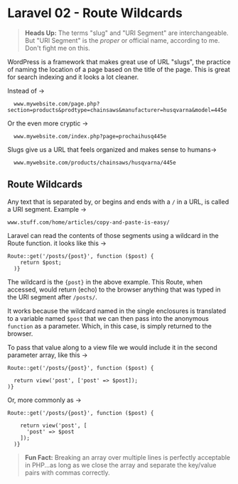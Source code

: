 # Laravel 02 - Route Wildcards #

> **Heads Up:** The terms "slug" and "URI Segment" are interchangeable. But "URI Segment" is the _proper_ or official name, according to me. Don't fight me on this.

WordPress is a framework that makes great use of URL "slugs", the practice of naming the location of a page based on the title of the page. This is great for search indexing and it looks a lot cleaner.

Instead of ->
```
  www.mywebsite.com/page.php?section=products&prodtype=chainsaws&manufacturer=husqvarna&model=445e
```
Or the even more cryptic ->
```
  www.mywebsite.com/index.php?page=prochaihusq445e
```
Slugs give us a URL that feels organized and makes sense to humans->
```
  www.mywebsite.com/products/chainsaws/husqvarna/445e
```

## Route Wildcards ##
Any text that is separated by, or begins and ends with a ```/``` in a URL, is called a URI segment. Example ->

```
www.stuff.com/home/articles/copy-and-paste-is-easy/
```

Laravel can read the contents of those segments using a wildcard in the Route function. it looks like this ->
```
Route::get('/posts/{post}', function ($post) {
    return $post;
  )}
```
The wildcard is the ```{post}``` in the above example. This Route, when accessed, would return (echo) to the browser anything that was typed in the URI segment after ```/posts/```.

It works because the wildcard named in the single enclosures is translated to a variable named ```$post``` that we can then pass into the anonymous ```function``` as a parameter. Which, in this case, is simply returned to the browser.

To pass that value along to a view file we would include it in the second parameter array, like this ->

```
Route::get('/posts/{post}', function ($post) {

  return view('post', ['post' => $post]);
)}
```
Or, more commonly as ->
```
Route::get('/posts/{post}', function ($post) {

    return view('post', [
      'post' => $post
    ]);
  )}
```
> **Fun Fact:** Breaking an array over multiple lines is perfectly acceptable in PHP...as long as we close the array and separate the key/value pairs with commas correctly.
